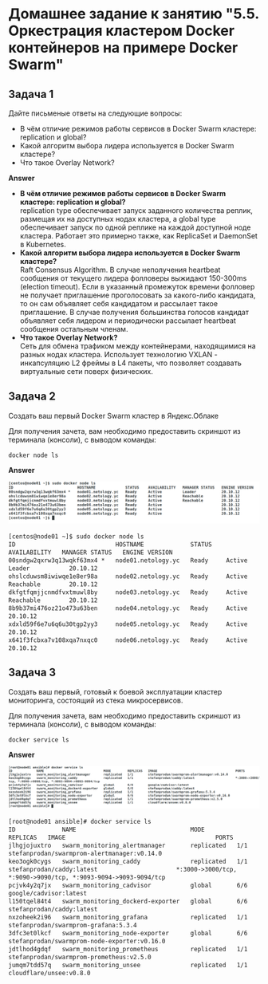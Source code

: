 # Домашнее задание к занятию "5.5. Оркестрация кластером Docker контейнеров на примере Docker Swarm"


## Задача 1

Дайте письменые ответы на следующие вопросы:

- В чём отличие режимов работы сервисов в Docker Swarm кластере: replication и global?
- Какой алгоритм выбора лидера используется в Docker Swarm кластере?
- Что такое Overlay Network?  

**Answer**

- **В чём отличие режимов работы сервисов в Docker Swarm кластере: replication и global?**  
replication type обеспечивает запуск заданного количества реплик, размещая их на доступных нодах кластера, а global type обеспечивает запуск по одной реплике на каждой доступной ноде кластера. Работает это примерно также, как ReplicaSet и DaemonSet в Kubernetes.
- **Какой алгоритм выбора лидера используется в Docker Swarm кластере?**  
Raft Consensus Algorithm. В случае неполучения heartbeat сообщения от текущего лидера фолловеры выжидают 150-300ms (election timeout). Если в указанный промежуток времени фолловер не получает приглашение проголосовать за какого-либо кандидата, то он сам объявляет себя кандидатом и рассылает такое приглашение. В случае получения большинства голосов кандидат объявляет себя лидером и периодически рассылает heartbeat сообщения остальным членам.
- **Что такое Overlay Network?**  
Сеть для обмена трафиком между контейнерами, находящимися на разных нодах кластера. Использует технологию VXLAN - инкапсуляцию L2 фреймы в L4 пакеты, что позволяет создавать виртуальные сети поверх физических.


## Задача 2

Создать ваш первый Docker Swarm кластер в Яндекс.Облаке

Для получения зачета, вам необходимо предоставить скриншот из терминала (консоли), с выводом команды:
```
docker node ls
```

**Answer**

  ![docker node ls](assets/docker-ls.png)  

    [centos@node01 ~]$ sudo docker node ls
    ID                            HOSTNAME             STATUS    AVAILABILITY   MANAGER STATUS   ENGINE VERSION
    00sndgw2qxrw3q13wqkf63mx4 *   node01.netology.yc   Ready     Active         Leader           20.10.12
    ohslcduwsm8iwiwqe1e8er98a     node02.netology.yc   Ready     Active         Reachable        20.10.12
    dkfgtfqmjjcnmdfvxtmuwl8by     node03.netology.yc   Ready     Active         Reachable        20.10.12
    8b9b37mi476oz21o473u63ben     node04.netology.yc   Ready     Active                          20.10.12
    xdxld59f6e7u6q6u30tgp2yy3     node05.netology.yc   Ready     Active                          20.10.12
    x641f3fcbxa7v108xqa7nxqc0     node06.netology.yc   Ready     Active                          20.10.12


## Задача 3

Создать ваш первый, готовый к боевой эксплуатации кластер мониторинга, состоящий из стека микросервисов.

Для получения зачета, вам необходимо предоставить скриншот из терминала (консоли), с выводом команды:
```
docker service ls
```

**Answer**

  ![docker node ls](assets/docker-service.png)  

    [root@node01 ansible]# docker service ls
    ID             NAME                                MODE         REPLICAS   IMAGE                                          PORTS
    jlhgjojuxtro   swarm_monitoring_alertmanager       replicated   1/1        stefanprodan/swarmprom-alertmanager:v0.14.0    
    keo3ogk0cygs   swarm_monitoring_caddy              replicated   1/1        stefanprodan/caddy:latest                      *:3000->3000/tcp, *:9090->9090/tcp, *:9093-9094->9093-9094/tcp
    pcjvk4y2q7jx   swarm_monitoring_cadvisor           global       6/6        google/cadvisor:latest                         
    l150tqel84t4   swarm_monitoring_dockerd-exporter   global       6/6        stefanprodan/caddy:latest                      
    nxzoheek2i96   swarm_monitoring_grafana            replicated   1/1        stefanprodan/swarmprom-grafana:5.3.4           
    3dfc3et0lkcf   swarm_monitoring_node-exporter      global       6/6        stefanprodan/swarmprom-node-exporter:v0.16.0   
    jdtlhod4gdqf   swarm_monitoring_prometheus         replicated   1/1        stefanprodan/swarmprom-prometheus:v2.5.0       
    jumqm7tdd57q   swarm_monitoring_unsee              replicated   1/1        cloudflare/unsee:v0.8.0              
